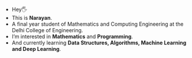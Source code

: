 - Hey🖐
- This is <strong>Narayan</strong>.
- A final year student of Mathematics and Computing Engineering at the Delhi College of Engineering.
- I’m interested in <strong>Mathematics</strong> and <strong>Programming</strong>.
- And currently learning <strong>Data Structures, Algorithms, Machine Learning and Deep Learning</strong>.
<!---
9mpd/9mpd is a ✨ special ✨ repository because its `README.md` (this file) appears on your GitHub profile.
You can click the Preview link to take a look at your changes.
--->
